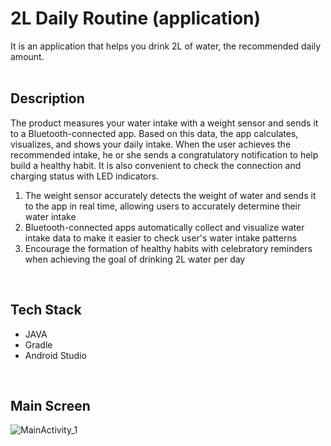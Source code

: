 # 2L Daily Routine (application)
It is an application that helps you drink 2L of water, the recommended daily amount.
<br><br>

## Description
The product measures your water intake with a weight sensor and sends it to a Bluetooth-connected app. 
Based on this data, the app calculates, visualizes, and shows your daily intake. 
When the user achieves the recommended intake, he or she sends a congratulatory notification to help build a healthy habit. 
It is also convenient to check the connection and charging status with LED indicators.
<br>
1. The weight sensor accurately detects the weight of water and sends it to the app in real time, allowing users to accurately determine their water intake
2. Bluetooth-connected apps automatically collect and visualize water intake data to make it easier to check user's water intake patterns
3. Encourage the formation of healthy habits with celebratory reminders when achieving the goal of drinking 2L water per day
<br>

## Tech Stack
- JAVA
- Gradle
- Android Studio
<br>

## Main Screen
![MainActivity_1](https://github.com/thanx-To-Dev-Minsoo/2L-daily-routine_Android/assets/136697128/fc174739-923b-4758-ab35-7b55e41e53a0)
<br>
